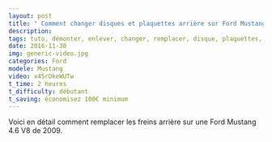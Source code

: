 ```yaml
---
layout: post
title: " Comment changer disques et plaquettes arrière sur Ford Mustang V "
description: 
tags: tuto, démonter, enlever, changer, remplacer, disque, plaquettes, freins, arrière, ford, mustang, gt, 4.6, v8, V, 5, 2005-2013,
date: 2016-11-30 
img: generic-video.jpg
categories: Ford
modele: Mustang
video: x4SrOkeWUTw
t_time: 2 heures
t_difficulty: débutant
t_saving: économisez 100€ minimum
---
```

Voici en détail comment remplacer les freins arrière sur une Ford Mustang 4.6 V8 de 2009.